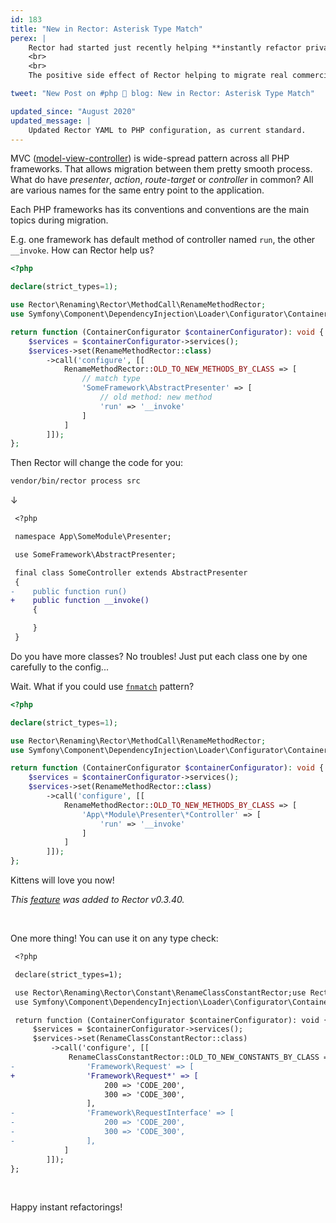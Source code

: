 ```yaml
---
id: 183
title: "New in Rector: Asterisk Type Match"
perex: |
    Rector had started just recently helping **instantly refactor private commercial projects**. Not just from legacy to modern PHP, but also **from one PHP framework to another**. I won't tell you which ones as the work is in progress, but when it's finished, you'll be the first to hear.
    <br>
    <br>
    The positive side effect of Rector helping to migrate real commercial project **are new features in its core** that is free and open-source Today with little, yet powerful *asterisk type match*.

tweet: "New Post on #php 🐘 blog: New in Rector: Asterisk Type Match"

updated_since: "August 2020"
updated_message: |
    Updated Rector YAML to PHP configuration, as current standard.
---
```


MVC ([model-view-controller](https://en.wikipedia.org/wiki/Model%E2%80%93view%E2%80%93controller)) is wide-spread pattern across all PHP frameworks.
That allows migration between them pretty smooth process. What do have *presenter*, *action*, *route-target* or *controller* in common? All are various names for the same entry point to the application.

Each PHP frameworks has its conventions and conventions are the main topics during migration.

E.g. one framework has default method of controller named `run`, the other `__invoke`. How can Rector help us?

```php
<?php

declare(strict_types=1);

use Rector\Renaming\Rector\MethodCall\RenameMethodRector;
use Symfony\Component\DependencyInjection\Loader\Configurator\ContainerConfigurator;

return function (ContainerConfigurator $containerConfigurator): void {
    $services = $containerConfigurator->services();
    $services->set(RenameMethodRector::class)
        ->call('configure', [[
            RenameMethodRector::OLD_TO_NEW_METHODS_BY_CLASS => [
                // match type
                'SomeFramework\AbstractPresenter' => [
                    // old method: new method
                    'run' => '__invoke'
                ]
            ]
        ]]);
};
```

Then Rector will change the code for you:

```bash
vendor/bin/rector process src
```

↓

```diff
 <?php

 namespace App\SomeModule\Presenter;

 use SomeFramework\AbstractPresenter;

 final class SomeController extends AbstractPresenter
 {
-    public function run()
+    public function __invoke()
     {

     }
 }
```

Do you have more classes? No troubles! Just put each class one by one carefully to the config...

Wait. What if you could use [`fnmatch`](http://php.net/manual/en/function.fnmatch.php) pattern?

```php
<?php

declare(strict_types=1);

use Rector\Renaming\Rector\MethodCall\RenameMethodRector;
use Symfony\Component\DependencyInjection\Loader\Configurator\ContainerConfigurator;

return function (ContainerConfigurator $containerConfigurator): void {
    $services = $containerConfigurator->services();
    $services->set(RenameMethodRector::class)
        ->call('configure', [[
            RenameMethodRector::OLD_TO_NEW_METHODS_BY_CLASS => [
                'App\*Module\Presenter\*Controller' => [
                    'run' => '__invoke'
                ]
            ]
        ]]);
};
```

Kittens will love you now!

*This [feature](https://github.com/rectorphp/rector/pull/1004) was added to Rector v0.3.40.*

<br>

One more thing! You can use it on any type check:

```diff
 <?php

 declare(strict_types=1);

 use Rector\Renaming\Rector\Constant\RenameClassConstantRector;use Rector\Renaming\Rector\MethodCall\RenameMethodRector;
 use Symfony\Component\DependencyInjection\Loader\Configurator\ContainerConfigurator;

 return function (ContainerConfigurator $containerConfigurator): void {
     $services = $containerConfigurator->services();
     $services->set(RenameClassConstantRector::class)
         ->call('configure', [[
             RenameClassConstantRector::OLD_TO_NEW_CONSTANTS_BY_CLASS => [
-                'Framework\Request' => [
+                'Framework\Request*' => [
                     200 => 'CODE_200',
                     300 => 'CODE_300',
                 ],
-                'Framework\RequestInterface' => [
-                    200 => 'CODE_200',
-                    300 => 'CODE_300',
-                ],
            ]
        ]]);
};
```

<br>

Happy instant refactorings!
